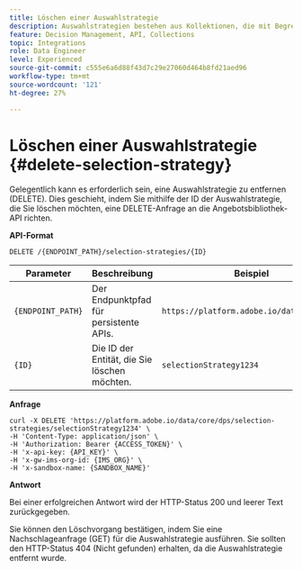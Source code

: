 ```yaml
---
title: Löschen einer Auswahlstrategie
description: Auswahlstrategien bestehen aus Kollektionen, die mit Begrenzungen und Rangmethoden zur Bestimmung von Angeboten verknüpft sind.
feature: Decision Management, API, Collections
topic: Integrations
role: Data Engineer
level: Experienced
source-git-commit: c555e6a6d88f43d7c29e27060d464b8fd21aed96
workflow-type: tm+mt
source-wordcount: '121'
ht-degree: 27%

---
```



# Löschen einer Auswahlstrategie {#delete-selection-strategy}

Gelegentlich kann es erforderlich sein, eine Auswahlstrategie zu entfernen (DELETE). Dies geschieht, indem Sie mithilfe der ID der Auswahlstrategie, die Sie löschen möchten, eine DELETE-Anfrage an die Angebotsbibliothek-API richten.

**API-Format**

```http
DELETE /{ENDPOINT_PATH}/selection-strategies/{ID}
```

| Parameter | Beschreibung | Beispiel |
| --------- | ----------- | ------- |
| `{ENDPOINT_PATH}` | Der Endpunktpfad für persistente APIs. | `https://platform.adobe.io/data/core/dps` |
| `{ID}` | Die ID der Entität, die Sie löschen möchten. | `selectionStrategy1234` |

**Anfrage**

```shell
curl -X DELETE 'https://platform.adobe.io/data/core/dps/selection-strategies/selectionStrategy1234' \
-H 'Content-Type: application/json' \
-H 'Authorization: Bearer {ACCESS_TOKEN}' \
-H 'x-api-key: {API_KEY}' \
-H 'x-gw-ims-org-id: {IMS_ORG}' \
-H 'x-sandbox-name: {SANDBOX_NAME}'
```

**Antwort**

Bei einer erfolgreichen Antwort wird der HTTP-Status 200 und leerer Text zurückgegeben.

Sie können den Löschvorgang bestätigen, indem Sie eine Nachschlageanfrage (GET) für die Auswahlstrategie ausführen. Sie sollten den HTTP-Status 404 (Nicht gefunden) erhalten, da die Auswahlstrategie entfernt wurde.
